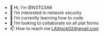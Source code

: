 - 👋 Hi, I’m @N3TG3AR
- 👀 I’m interested in network security
- 🌱 I’m currently learning how to code
- 💞️ I’m looking to collaborate on all plat forms
- 📫 How to reach me LAXnick02@gmail.com

<!---
N3TG3AR/N3TG3AR is a ✨ special ✨ repository because its `README.md` (this file) appears on your GitHub profile.
You can click the Preview link to take a look at your changes.
--->
